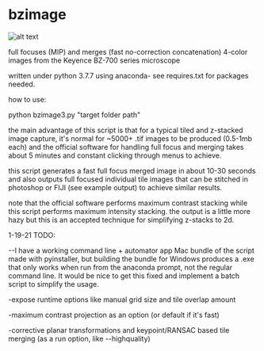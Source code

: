 # bzimage

![alt text](https://github.com/cbfight/bzimage/example%20output%20github/example.png?raw=true)

full focuses (MIP) and merges (fast no-correction concatenation) 4-color images from the Keyence BZ-700 series microscope

written under python 3.7.7 using anaconda- see requires.txt for packages needed.

how to use:

python bzimage3.py "target folder path"
  

the main advantage of this script is that for a typical tiled and z-stacked image capture, it's normal for ~5000+ .tif images to be produced (0.5-1mb each) and the official software for handling full focus and merging takes about 5 minutes and constant clicking through menus to achieve.


this script generates a fast full focus merged image in about 10-30 seconds and also outputs full focused individual tile images that can be stitched in photoshop or FIJI (see example output) to achieve similar results.


note that the official software performs maximum contrast stacking while this script performs maximum intensity stacking. the output is a little more hazy but this is an accepted technique for simplifying z-stacks to 2d.


1-19-21 TODO:

--I have a working command line + automator app Mac bundle of the script made with pyinstaller, but building the bundle for Windows produces a .exe that only works when run from the anaconda prompt, not the regular command line. It would be nice to get this fixed and implement a batch script to simplify the usage.


-expose runtime options like manual grid size and tile overlap amount


-maximum contrast projection as an option (or default if it's fast)


-corrective planar transformations and keypoint/RANSAC based tile merging (as a run option, like --highquality)


